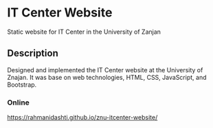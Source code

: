 # IT Center Website
Static website for IT Center in the University of Zanjan

## Description
Designed and implemented the IT Center website at the University of Znajan. It was base on web technologies, HTML, CSS, JavaScript, and Bootstrap.

### Online
https://rahmanidashti.github.io/znu-itcenter-website/
